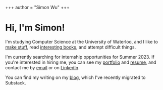 +++
author = "Simon Wu"
+++

# Hi, I'm Simon!

I'm studying Computer Science at the University of Waterloo, and I like to [make stuff](/portfolio), read [interesting books](https://www.libib.com/u/simonwu/), and attempt difficult things.

I'm currently searching for internship opportunities for Summer 2023. If you're interested in hiring me, you can see my [portfolio](/portfolio) and [resume](/resume), and contact me by [email](mailto:simon.wu1@uwaterloo.ca) or on [LinkedIn](www.linkedin.com/in/simon-wu-53636a243).

You can find my writing on my [blog](https://simonwu.substack.com), which I've recently migrated to Substack.
